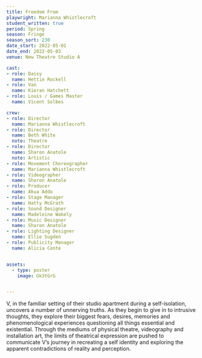 ```yaml
---
title: Freedom From
playwright: Marianna Whistlecroft
student_written: true
period: Spring
season: Fringe
season_sort: 230
date_start: 2022-05-01
date_end: 2022-05-03
venue: New Theatre Studio A

cast:
- role: Daisy
  name: Hettie Rockell
- role: Van
  name: Kieran Hatchett
- role: Louis / Games Master
  name: Vicent Solbes

crew:
- role: Director
  name: Marianna Whistlecroft
- role: Director 
  name: Beth White
  note: Theatre
- role: Director
  name: Sharon Anatole
  note: Artistic
- role: Movement Choreographer
  name: Marianna Whistlecroft
- role: Videographer 
  name: Sharon Anatole
- role: Producer
  name: Akua Addo
- role: Stage Manager
  name: Hatty McGrath
- role: Sound Designer
  name: Madeleine Wakely
- role: Music Designer
  name: Sharon Anatole
- role: Lighting Designer
  name: Ellie Sugden  
- role: Publicity Manager
  name: Alicia Conte  


assets:
  - type: poster
    image: Gk3tGrG


---
```


V, in the familiar setting of their studio apartment during a self-isolation, uncovers a number of unnerving truths. As they begin to give in to intrusive thoughts, they explore their biggest fears, desires, memories and phenomenological experiences questioning all things essential and existential. Through the mediums of physical theatre, videography and installation art, the limits of theatrical expression are pushed to communicate V’s journey in recreating a self identity and exploring the apparent contradictions of reality and perception.
 
